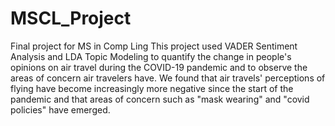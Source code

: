 # MSCL_Project
Final project for MS in Comp Ling
This project used VADER Sentiment Analysis and LDA Topic Modeling to quantify the change in people's opinions on air travel during the COVID-19 pandemic and to observe the areas of concern air travelers have. We found that air travels' perceptions of flying have become increasingly more negative since the start of the pandemic and that areas of concern such as "mask wearing" and "covid policies" have emerged.
